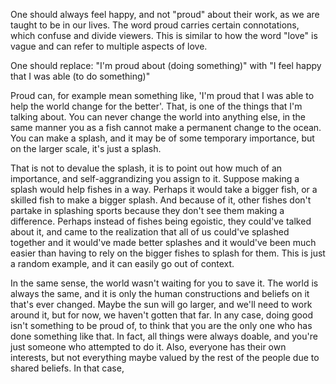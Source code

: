 One should always feel happy, and not "proud" about their work, as we are taught to be in our lives. The word proud carries certain connotations, which confuse and divide viewers. This is similar to how the word "love" is vague and can refer to multiple aspects of love.

One should replace:
"I'm proud about (doing something)" with
"I feel happy that I was able (to do something)"

Proud can, for example mean something like, 'I'm proud that I was able to help the world change for the better'. That, is one of the things that I'm talking about. You can never change the world into anything else, in the same manner you as a fish cannot make a permanent change to the ocean. You can make a splash, and it may be of some temporary importance, but on the larger scale, it's just a splash.

That is not to devalue the splash, it is to point out how much of an importance, and self-aggrandizing you assign to it. Suppose making a splash would help fishes in a way. Perhaps it would take a bigger fish, or a skilled fish to make a bigger splash. And because of it, other fishes don't partake in splashing sports because they don't see them making a difference. Perhaps instead of fishes being egoistic, they could've talked about it, and came to the realization that all of us could've splashed together and it would've made better splashes and it would've been much easier than having to rely on the bigger fishes to splash for them. This is just a random example, and it can easily go out of context.

In the same sense, the world wasn't waiting for you to save it. The world is always the same, and it is only the human constructions and beliefs on it that's ever changed. Maybe the sun will go larger, and we'll need to work around it, but for now, we haven't gotten that far. In any case, doing good isn't something to be proud of, to think that you are the only one who has done something like that. In fact, all things were always doable, and you're just someone who attempted to do it. Also, everyone has their own interests, but not everything maybe valued by the rest of the people due to shared beliefs. In that case, 